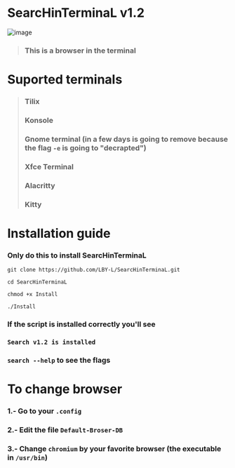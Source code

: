 # **SearcHinTerminaL v1.2**

![image](https://user-images.githubusercontent.com/93894290/178047602-36e5e2e2-a972-46b0-ade2-faffb2f9e949.png)

> ### **This is a browser in the terminal**

# Suported terminals

> ### Tilix
> ### Konsole
> ### Gnome terminal (in a few days is going to remove because the flag `-e` is going to "decrapted")
> ### Xfce Terminal
> ### Alacritty
> ### Kitty

# Installation guide

### Only do this to install SearcHinTerminaL

```
git clone https://github.com/LBY-L/SearcHinTerminaL.git
```

```
cd SearcHinTerminaL
```

```
chmod +x Install
```

```
./Install
```

### **If the script is installed correctly you'll see**

### `Search v1.2 is installed`
 
### `search --help` **to see the flags**
 
# To change browser
 
### **1.- Go to your** `.config`
 
### **2.- Edit the file** `Default-Broser-DB`
 
### **3.- Change** `chromium` **by your favorite browser (the executable in** `/usr/bin`**)**


